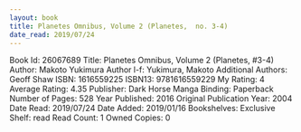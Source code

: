 ```yaml
---
layout: book
title: Planetes Omnibus, Volume 2 (Planetes,  no. 3-4)
date_read: 2019/07/24
---
```


Book Id: 26067689
Title: Planetes Omnibus, Volume 2 (Planetes, #3-4)
Author: Makoto Yukimura
Author l-f: Yukimura, Makoto
Additional Authors: Geoff Shaw
ISBN: 1616559225
ISBN13: 9781616559229
My Rating: 4
Average Rating: 4.35
Publisher: Dark Horse Manga
Binding: Paperback
Number of Pages: 528
Year Published: 2016
Original Publication Year: 2004
Date Read: 2019/07/24
Date Added: 2019/01/16
Bookshelves: 
Exclusive Shelf: read
Read Count: 1
Owned Copies: 0

